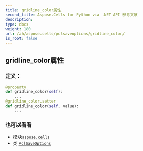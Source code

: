 ```yaml
---
title: gridline_color属性
second_title: Aspose.Cells for Python via .NET API 参考文献
description:
type: docs
weight: 180
url: /zh/aspose.cells/pclsaveoptions/gridline_color/
is_root: false
---
```

## gridline_color属性
### 定义：
```python
@property
def gridline_color(self):
    ...
@gridline_color.setter
def gridline_color(self, value):
    ...
```

### 也可以看看
* 模块[`aspose.cells`](../../)
* 类 [`PclSaveOptions`](/cells/python-net/zh/aspose.cells/pclsaveoptions)
